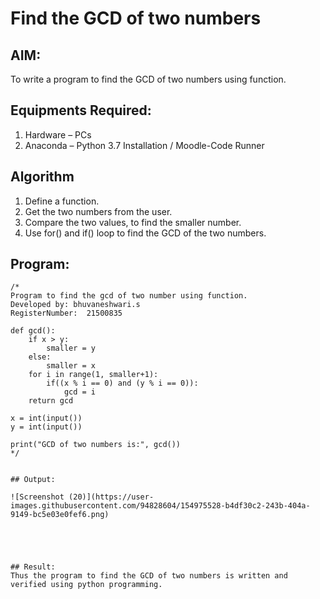 # Find the GCD of two numbers

## AIM:
To write a program to find the GCD of two numbers using function.

## Equipments Required:
1. Hardware – PCs
2. Anaconda – Python 3.7 Installation / Moodle-Code Runner

## Algorithm
1. Define a function.
2. Get the two numbers from the user.
3. Compare the two values, to find the smaller number.
4. Use for() and if() loop to find the GCD of the two numbers.

## Program:
```
/*
Program to find the gcd of two number using function.
Developed by: bhuvaneshwari.s
RegisterNumber:  21500835

def gcd():
    if x > y:
        smaller = y
    else:
        smaller = x
    for i in range(1, smaller+1):
        if((x % i == 0) and (y % i == 0)):
            gcd = i 
    return gcd

x = int(input())
y = int(input())

print("GCD of two numbers is:", gcd())
*/


## Output:

![Screenshot (20)](https://user-images.githubusercontent.com/94828604/154975528-b4df30c2-243b-404a-9149-bc5e03e0fef6.png)





## Result:
Thus the program to find the GCD of two numbers is written and verified using python programming.

